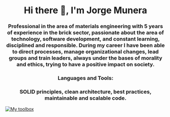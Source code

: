 <h1 align="center">Hi there 👋, I'm Jorge Munera</h1>
<h3 align="center">Professional in the area of materials engineering with 5 years of experience in the brick sector, passionate about the area of technology, software development, and constant learning, disciplined and responsible.
During my career I have been able to direct processes, manage organizational changes, lead groups and train leaders, always under the bases of morality and ethics, trying to have a positive impact on society.</h3>

<h3 align="center">Languages and Tools:</h3>
<h3 align="center">SOLID principles, clean architecture, best practices, maintainable and scalable code.</h3>

[![My toolbox](https://skillicons.dev/icons?i=js,nodejs,express,mysql,postgres,mongodb,docker,html,css,jest,github)](https://skillicons.dev)


